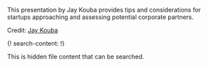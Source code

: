 
This presentation by Jay Kouba provides tips and considerations for startups approaching and assessing potential corporate partners.

Credit: [Jay Kouba ](http://www.truenorthvp.com/true-north-team-operating-partners/jay-kouba/)

{! search-content: !}

  This is hidden file content that can be searched.
